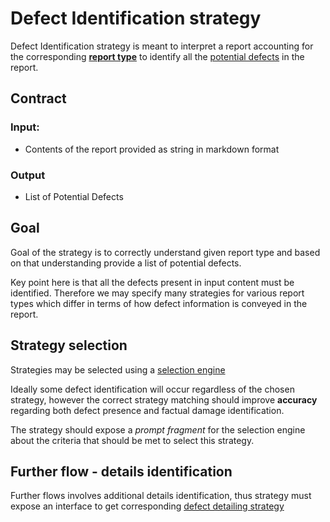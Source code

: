 # Defect Identification strategy

Defect Identification strategy is meant to interpret a report accounting for the corresponding [**report type**](Architecture.md#report-analysis-strategy-selection) to identify all the [potential defects](Domain.md#potential-defect) in the report.

## Contract

### Input:

 - Contents of the report provided as string in markdown format

### Output

 - List of Potential Defects


## Goal

Goal of the strategy is to correctly understand given report type and based on that understanding provide a list of potential defects.

Key point here is that all the defects present in input content must be identified. Therefore we may specify many strategies for various report types which differ in terms of how defect information is conveyed in the report. 

## Strategy selection

Strategies may be selected using a [selection engine](DefectIdSelectionEngine.md)

Ideally some defect identification will occur regardless of the chosen strategy, however the correct strategy matching should improve **accuracy** regarding both defect presence and factual damage identification.

The strategy should expose a *prompt fragment* for the selection engine about the criteria that should be met to select this strategy.

## Further flow - details identification

Further flows involves additional details identification, thus strategy must expose an interface to get corresponding [defect detailing strategy](DefectDetailingStrategy.md)
